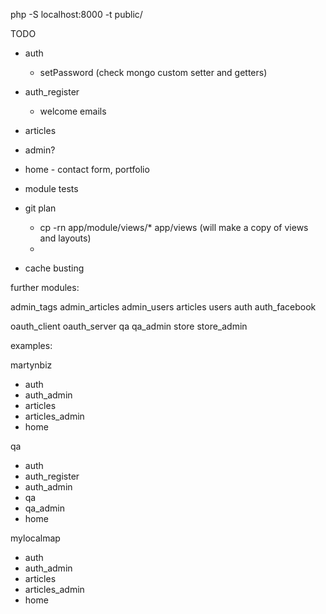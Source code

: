 php -S localhost:8000 -t public/

TODO

* auth
  * setPassword (check mongo custom setter and getters)
* auth_register
  * welcome emails
* articles
* admin?
* home - contact form, portfolio
* module tests

* git plan
  - cp -rn app/module/views/* app/views (will make a copy of views and layouts)
  -

* cache busting


further modules:

admin_tags
admin_articles
admin_users
articles
users
auth
auth_facebook

oauth_client
oauth_server
qa
qa_admin
store
store_admin

examples:

martynbiz
* auth
* auth_admin
* articles
* articles_admin
* home

qa
* auth
* auth_register
* auth_admin
* qa
* qa_admin
* home

mylocalmap
* auth
* auth_admin
* articles
* articles_admin
* home
